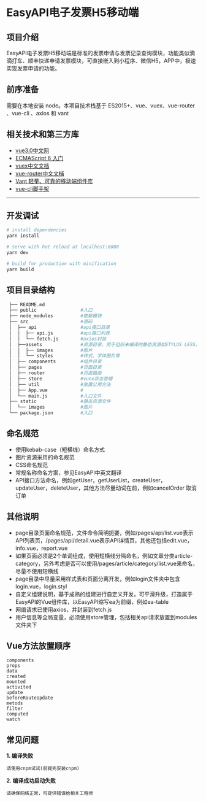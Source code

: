 # EasyAPI电子发票H5移动端

## 项目介绍
EasyAPI电子发票H5移动端是标准的发票申请与发票记录查询模块，功能类似滴滴打车、顺丰快递申请发票模块，可直接嵌入到小程序、微信H5，APP中，极速实现发票申请的功能。
## 前序准备
需要在本地安装 node。本项目技术栈基于 ES2015+、vue、vuex、vue-router 、vue-cli 、axios 和 vant
## 相关技术和第三方库

* [vue3.0中文网](https://vuefe.cn/v2/guide/)
* [ECMAScript 6 入门](http://es6.ruanyifeng.com/)
* [vuex中文文档](https://vuex.vuejs.org/zh-cn/)
* [vue-router中文文档](https://router.vuejs.org/zh-cn/)
* [Vant 轻量、可靠的移动端组件库](https://vant-contrib.gitee.io/vant/v2/#/zh-CN/)
* [vue-cli脚手架](https://github.com/vuejs/vue-cli)

---

## 开发调试

``` bash
# install dependencies
yarn install

# serve with hot reload at localhost:8080
yarn dev

# build for production with minification
yarn build

```

## 项目目录结构

``` bash
 ├── README.md
 ├── public                #入口
 ├── node_modules          #依赖模块
 ├── src                   #源码
 │  ├── api                #api接口目录
 │  │  ├── api.js          #api接口列表
 │  │  └── fetch.js        #axios封装
 │  ├──assets              #资源目录，用于组织未编译的静态资源如STYLUS LESS、SASS 或 JavaScript
 │  │  ├── images          #图片
 │  │  └── styles          #样式、字体图片等
 │  ├── components         #组件目录
 │  ├── pages              #页面目录  
 │  ├── router             #页面路由  
 │  ├── store              #vuex状态管理
 │  ├── util               #放置公用方法   
 │  ├── App.vue            #  
 │  └── main.js            #入口文件  
 ├── static                #静态资源文件
 │  └── images             #图片
 └── package.json          #入口 

```


## 命名规范

* 使用kebab-case（短横线）命名方式
* 图片资源采用的命名规范
* CSS命名规范
* 常规名称命名方案，参见EasyAPI中英文翻译
* API接口方法命名，例如getUser，getUserList，createUser，updateUser，deleteUser，其他方法尽量动词在前，例如cancelOrder 取消订单

## 其他说明

* page目录页面命名规范，文件命令简明扼要，例如/pages/api/list.vue表示API列表页，/pages/api/detail.vue表示API详情页，其他还包括edit.vue，info.vue，report.vue
* 如果页面必须是2个单词组成，使用短横线分隔命名，例如文章分类article-category，另外考虑是否可以使用/pages/article/category/list.vue来命名，尽量不使用短横线
* page目录中尽量采用样式表和页面分离开发，例如login文件夹中包含login.vue，login.styl
* 自定义组建说明，基于成熟的组建进行自定义开发，可平滑升级，打造属于EasyAPI的Vue组件库，以EasyAPI缩写ea为前缀，例如ea-table
* 网络请求已使用axios，并封装到fetch.js
* 用户信息等全局变量，必须使用store管理，包括相关api请求放置到modules文件夹下

## Vue方法放置顺序
    components
    props
    data
    created
    mounted
    activited
    update
    beforeRouteUpdate
    metods
    filter
    computed
    watch

## 常见问题


**1. 编译失败**

	请使用cnpm试试(前提先安装cnpm)

**2. 编译成功启动失败**

	请确保网络正常，可提供错误给相关工程师
